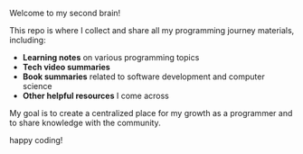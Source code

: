 Welcome to my second brain!  

This repo is where I collect and share all my programming journey materials, including:

- **Learning notes** on various programming topics  
- **Tech video summaries**  
- **Book summaries** related to software development and computer science  
- **Other helpful resources** I come across  

My goal is to create a centralized place for my growth as a programmer and to share knowledge with the community.

happy coding!
